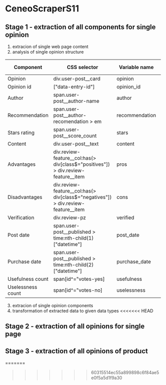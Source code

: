 # CeneoScraperS11
## Stage 1 - extraction of all components for single opinion
1. extracion of single web page content
2. analysis of single opinion structure

| Component | CSS selector | Variable name | Data type |
| --- | --- | --- | --- |
| Opinion | div.user-post__card  | opinion | dict |
| Opinion  id | ["data-entry-id"] | opinion_id | str | 
| Author | span.user-post__author-name | author | str |
| Recommendation | span.user-post__author-recomendation > em | recommendation | bool |
| Stars rating | span.user-post__score_count | stars | float |
| Content | div.user-post__text | content | str |
| Advantages | 	div.review-feature__col:has(> div[class$="positives"]) > div.review-feature__item | pros | list(str) |
| Disadvantages | div.review-feature__col:has(> div[class$="negatives"]) > div.review-feature__item | cons | list(str) |
| Verification | div.review-pz | verified | bool |
| Post date | span.user-post__published > time:nth-child(1)["datetime"] | post_date | str | 
| Purchase date | span.user-post__published > time:nth-child(2)["datetime"] | purchase_date | str |
| Usefulness count | span[id^="votes-yes] | usefulness | int |
| Uselessness count | span[id^="votes-no] | uselessness | int |

3. extracion of single opinion components
4. transformation of extracted data to given data types
<<<<<<< HEAD

## Stage 2 - extraction of all opinions for single page

## Stage 3 - extraction of all opinions of product
=======
>>>>>>> 60315514ec55a899898c6f84ae5e0f5a5d1f9a30
